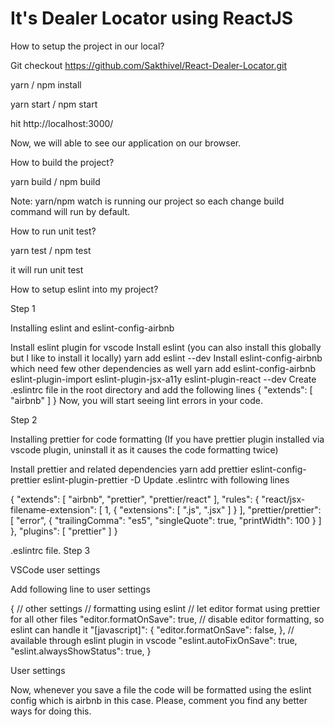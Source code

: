 # It's Dealer Locator using ReactJS

How to setup the project in our local?

Git checkout https://github.com/Sakthivel/React-Dealer-Locator.git

yarn / npm install

yarn start / npm start

hit http://localhost:3000/

Now, we will able to see our application on our browser.

How to build the project?

yarn build / npm build

Note: yarn/npm watch is running our project so each change build command will run by default.

How to run unit test?

yarn test / npm test

it will run unit test

How to setup eslint into my project?

Step 1

Installing eslint and eslint-config-airbnb

Install eslint plugin for vscode
Install eslint (you can also install this globally but I like to install it locally)
yarn add eslint --dev
Install eslint-config-airbnb which need few other dependencies as well
yarn add eslint-config-airbnb eslint-plugin-import eslint-plugin-jsx-a11y eslint-plugin-react --dev
Create .eslintrc file in the root directory and add the following lines
{
  "extends": [
    "airbnb"
  ]
}
Now, you will start seeing lint errors in your code.

Step 2

Installing prettier for code formatting (If you have prettier plugin installed via vscode plugin, uninstall it as it causes the code formatting twice)

Install prettier and related dependencies
yarn add prettier eslint-config-prettier eslint-plugin-prettier -D
Update .eslintrc with following lines

{
  "extends": [
    "airbnb",
    "prettier",
    "prettier/react"
  ],
  "rules": {
    "react/jsx-filename-extension": [
      1,
      {
        "extensions": [
          ".js",
          ".jsx"
        ]
      }
    ],
    "prettier/prettier": [
      "error",
      {
        "trailingComma": "es5",
        "singleQuote": true,
        "printWidth": 100
      }
    ]
  },
  "plugins": [
    "prettier"
  ]
}

.eslintrc file.
Step 3

VSCode user settings

Add following line to user settings

{
  // other settings
  // formatting using eslint
  // let editor format using prettier for all other files
  "editor.formatOnSave": true,
  // disable editor formatting, so eslint can handle it
  "[javascript]": {
    "editor.formatOnSave": false,
  },
  // available through eslint plugin in vscode
  "eslint.autoFixOnSave": true,
  "eslint.alwaysShowStatus": true,
}

User settings

Now, whenever you save a file the code will be formatted using the eslint config which is airbnb in this case. Please, comment you find any better ways for doing this.

